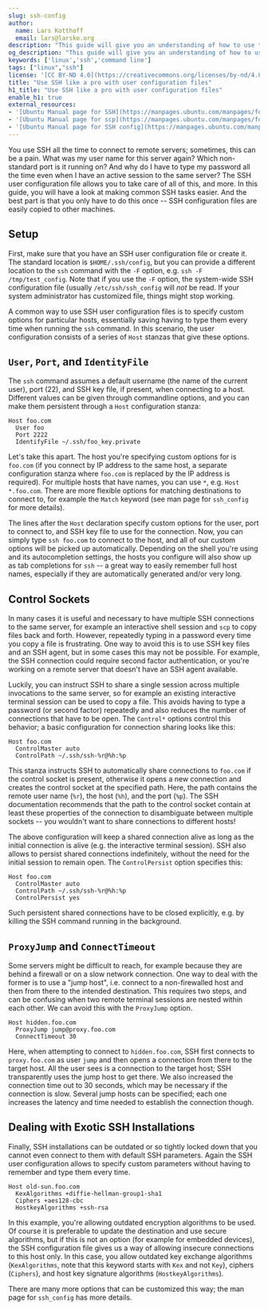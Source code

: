 ```yaml
---
slug: ssh-config
author:
  name: Lars Kotthoff
  email: lars@larsko.org
description: "This guide will give you an understanding of how to use the SSH user configuration to persistently customize settings for hosts, remembering user names, port numbers, and other details so you don't have to remember them."
og_description: "This guide will give you an understanding of how to use the SSH user configuration to persistently customize settings for hosts, remembering user names, port numbers, and other details so you don't have to remember them."
keywords: ['linux','ssh','command line']
tags: ["linux","ssh"]
license: '[CC BY-ND 4.0](https://creativecommons.org/licenses/by-nd/4.0)'
title: "Use SSH like a pro with user configuration files"
h1_title: "Use SSH like a pro with user configuration files"
enable_h1: true
external_resources:
- '[Ubuntu Manual page for SSH](https://manpages.ubuntu.com/manpages/focal/en/man1/ssh.1.html)'
- '[Ubuntu Manual page for scp](https://manpages.ubuntu.com/manpages/focal/en/man1/scp.1.html)'
- '[Ubuntu Manual page for SSH config](https://manpages.ubuntu.com/manpages/focal/en/man1/ssh_config.5.html)'
---
```


You use SSH all the time to connect to remote servers; sometimes, this can be a pain. What was my user name for this server again? Which non-standard port is it running on? And why do I have to type my password all the time even when I have an active session to the same server? The SSH user configuration file allows you to take care of all of this, and more. In this guide, you will have a look at making common SSH tasks easier. And the best part is that you only have to do this once -- SSH configuration files are easily copied to other machines.

## Setup

First, make sure that you have an SSH user configuration file or create it. The standard location is `$HOME/.ssh/config`, but you can provide a different location to the `ssh` command with the `-F` option, e.g. `ssh -F /tmp/test_config`. Note that if you use the `-F` option, the system-wide SSH configuration file (usually `/etc/ssh/ssh_config` will *not* be read. If your system administrator has customized file, things might stop working.

A common way to use SSH user configuration files is to specify custom options for particular hosts, essentially saving having to type them every time when running the `ssh` command. In this scenario, the user configuration consists of a series of `Host` stanzas that give these options.

## `User`, `Port`, and `IdentityFile`

The `ssh` command assumes a default username (the name of the current user), port (22), and SSH key file, if present, when connecting to a host. Different values can be given through commandline options, and you can make them persistent through a `Host` configuration stanza:

    Host foo.com
      User foo
      Port 2222
      IdentifyFile ~/.ssh/foo_key.private

Let's take this apart. The host you're specifying custom options for is `foo.com` (if you connect by IP address to the same host, a separate configuration stanza where `foo.com` is replaced by the IP address is required). For multiple hosts that have names, you can use `*`, e.g. `Host *.foo.com`. There are more flexible options for matching destinations to connect to, for example the `Match` keyword (see man page for `ssh_config` for more details).

The lines after the `Host` declaration specify custom options for the user, port to connect to, and SSH key file to use for the connection. Now, you can simply type `ssh foo.com` to connect to the host, and all of our custom options will be picked up automatically. Depending on the shell you're using and its autocompletion settings, the hosts you configure will also show up as tab completions for `ssh` -- a great way to easily remember full host names, especially if they are automatically generated and/or very long.

## Control Sockets

In many cases it is useful and necessary to have multiple SSH connections to the same server, for example an interactive shell session and `scp` to copy files back and forth. However, repeatedly typing in a password every time you copy a file is frustrating. One way to avoid this is to use SSH key files and an SSH agent, but in some cases this may not be possible. For example, the SSH connection could require second factor authentication, or you're working on a remote server that doesn't have an SSH agent available.

Luckily, you can instruct SSH to share a single session across multiple invocations to the same server, so for example an existing interactive terminal session can be used to copy a file. This avoids having to type a password (or second factor) repeatedly and also reduces the number of connections that have to be open. The `Control*` options control this behavior; a basic configuration for connection sharing looks like this:

    Host foo.com
      ControlMaster auto
      ControlPath ~/.ssh/ssh-%r@%h:%p

This stanza instructs SSH to automatically share connections to `foo.com` if the control socket is present, otherwise it opens a new connection and creates the control socket at the specified path. Here, the path contains the remote user name (`%r`), the host (`%h`), and the port (`%p`). The SSH documentation recommends that the path to the control socket contain at least these properties of the connection to disambiguate between multiple sockets -- you wouldn't want to share connections to different hosts!

The above configuration will keep a shared connection alive as long as the initial connection is alive (e.g. the interactive terminal session). SSH also allows to persist shared connections indefinitely, without the need for the initial session to remain open. The `ControlPersist` option specifies this:

    Host foo.com
      ControlMaster auto
      ControlPath ~/.ssh/ssh-%r@%h:%p
      ControlPersist yes

Such persistent shared connections have to be closed explicitly, e.g. by killing the SSH command running in the background.

## `ProxyJump` and `ConnectTimeout`

Some servers might be difficult to reach, for example because they are behind a firewall or on a slow network connection. One way to deal with the former is to use a "jump host", i.e. connect to a non-firewalled host and then from there to the intended destination. This requires two steps, and can be confusing when two remote terminal sessions are nested within each other. We can avoid this with the `ProxyJump` option.

    Host hidden.foo.com
      ProxyJump jump@proxy.foo.com
      ConnectTimeout 30

Here, when attempting to connect to `hidden.foo.com`, SSH first connects to `proxy.foo.com` as user `jump` and then opens a connection from there to the target host. All the user sees is a connection to the target host; SSH transparently uses the jump host to get there. We also increased the connection time out to 30 seconds, which may be necessary if the connection is slow. Several jump hosts can be specified; each one increases the latency and time needed to establish the connection though.

## Dealing with Exotic SSH Installations

Finally, SSH installations can be outdated or so tightly locked down that you cannot even connect to them with default SSH parameters. Again the SSH user configuration allows to specify custom parameters without having to remember and type them every time.

    Host old-sun.foo.com
      KexAlgorithms +diffie-hellman-group1-sha1
      Ciphers +aes128-cbc
      HostkeyAlgorithms +ssh-rsa

In this example, you're allowing outdated encryption algorithms to be used. Of course it is preferable to update the destination and use secure algorithms, but if this is not an option (for example for embedded devices), the SSH configuration file gives us a way of allowing insecure connections to this host only. In this case, you allow outdated key exchange algorithms (`KexAlgorithms`, note that this keyword starts with `Kex` and not `Key`), ciphers (`Ciphers`), and host key signature algorithms (`HostkeyAlgorithms`).

There are many more options that can be customized this way; the man page for `ssh_config` has more details.
